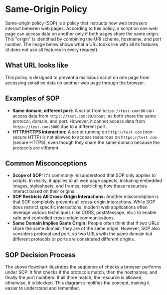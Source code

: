 # Same-Origin Policy

Same-origin policy (SOP) is a policy that instructs how web browsers interact between web pages. According to this policy, a script on one web page can access data on another only if both pages share the same origin. This "origin" is identified by combining the URI scheme, hostname, and port number. The image below shows what a URL looks like with all its features (it does not use all features in every request).

## What URL looks like

This policy is designed to prevent a malicious script on one page from accessing sensitive data on another web page through the browser.

## Examples of SOP

- **Same domain, different port:** A script from `https://test.com:80` can access data from `https://test.com:80/about`, as both share the same protocol, domain, and port. However, it cannot access data from `https://test.com:8080` due to a different port.
- **HTTP/HTTPS interaction:** A script running on `http://test.com` (non-secure HTTP) is not allowed to access resources on `https://test.com` (secure HTTPS), even though they share the same domain because the protocols are different.

## Common Misconceptions

- **Scope of SOP:** It's commonly misunderstood that SOP only applies to scripts. In reality, it applies to all web page aspects, including embedded images, stylesheets, and frames, restricting how these resources interact based on their origins.
- **SOP Restricts All Cross-Origin Interactions:** Another misconception is that SOP completely prevents all cross-origin interactions. While SOP does restrict specific interactions, modern web applications often leverage various techniques (like CORS, postMessage, etc.) to enable safe and controlled cross-origin communications.
- **Same Domain Implies Same Origin:** People often think that if two URLs share the same domain, they are of the same origin. However, SOP also considers protocol and port, so two URLs with the same domain but different protocols or ports are considered different origins.

## SOP Decision Process

The above flowchart illustrates the sequence of checks a browser performs under SOP: it first checks if the protocols match, then the hostnames, and finally the port numbers. If all three match, the resource is allowed; otherwise, it is blocked. This diagram simplifies the concept, making it easier to understand and remember.